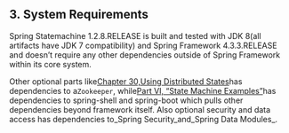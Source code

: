 ## 3. System Requirements

Spring Statemachine 1.2.8.RELEASE is built and tested with JDK 8\(all artifacts have JDK 7 compatibility\) and Spring Framework 4.3.3.RELEASE and doesn’t require any other dependencies outside of Spring Framework within its core system.

Other optional parts like[Chapter 30,Using Distributed States](https://docs.spring.io/spring-statemachine/docs/1.2.8.RELEASE/reference/htmlsingle/#sm-distributed)has dependencies to a`Zookeeper`, while[Part VI, “State Machine Examples”](https://docs.spring.io/spring-statemachine/docs/1.2.8.RELEASE/reference/htmlsingle/#statemachine-examples)has dependencies to spring-shell and spring-boot which pulls other dependencies beyond framework itself. Also optional security and data access has dependencies to_Spring Security_and_Spring Data Modules_.

